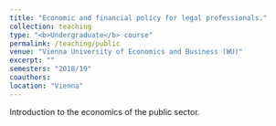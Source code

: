 ```yaml
---
title: "Economic and financial policy for legal professionals."
collection: teaching
type: "<b>Undergraduate</b> course"
permalink: /teaching/public
venue: "Vienna University of Economics and Business (WU)"
excerpt: ""
semesters: "2018/19"
coauthors: 
location: "Vienna"
---
```


Introduction to the economics of the public sector.
